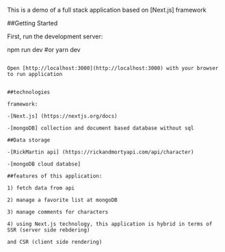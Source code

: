 This is a demo of a full stack application based on [Next.js] framework

##Getting Started

First, run the development server:

npm run dev
#or
yarn dev
```

Open [http://localhost:3000](http://localhost:3000) with your browser to run application


##technologies

framework:

-[Next.js] (https://nextjs.org/docs) 

-[mongoDB] collection and document based database without sql 

##Data storage

-[RickMartin api] (https://rickandmortyapi.com/api/character)

-[mongoDB cloud databse]

##features of this application:

1) fetch data from api 

2) manage a favorite list at mongoDB 

3) manage comments for characters

4) using Next.js technology, this application is hybrid in terms of SSR (server side rebdering)

and CSR (client side rendering)
